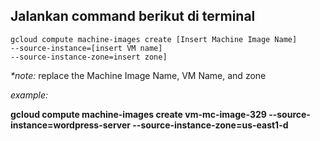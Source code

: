 **Jalankan command berikut di terminal**
-
```
gcloud compute machine-images create [Insert Machine Image Name]
--source-instance=[insert VM name]
--source-instance-zone=insert zone]
```
_*note:_
replace the Machine Image Name, VM Name, and zone

_example:_

**gcloud compute machine-images create vm-mc-image-329 
--source-instance=wordpress-server 
--source-instance-zone=us-east1-d**
